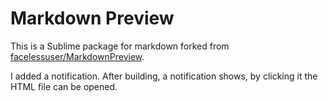 # Markdown Preview

This is a Sublime package for markdown forked from [facelessuser/MarkdownPreview](https://github.com/facelessuser/MarkdownPreview).

I added a notification. After building, a notification shows, by clicking it the HTML file can be opened.

![]()